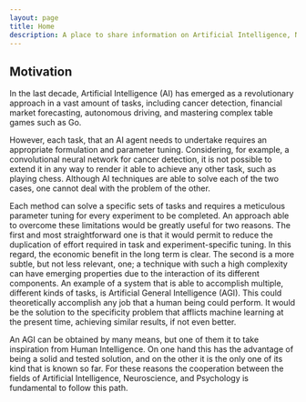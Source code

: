```yaml
---
layout: page
title: Home
description: A place to share information on Artificial Intelligence, Neuroscience, Psychology and everything in between.
---
```

## Motivation
In the last decade, Artificial Intelligence (AI) has emerged as a revolutionary
approach in a vast amount of tasks, including cancer detection, financial market
forecasting, autonomous driving, and mastering complex table games such as Go.

However, each task, that an AI agent needs to undertake requires an appropriate formulation and parameter
tuning. Considering, for example, a convolutional neural network for cancer
detection, it is not possible to extend it in any way to render it able to achieve any
other task, such as playing chess. Although AI techniques are able to solve each of the
two cases, one cannot deal with the problem of the other.

Each method can solve a specific sets of tasks and requires a meticulous
parameter tuning for every experiment to be completed. An approach able to
overcome these limitations would be greatly useful for two reasons. The first and
most straightforward one is that it would permit to reduce the duplication of effort
required in task and experiment-specific tuning. In this regard, the economic benefit
in the long term is clear. The second is a more subtle, but not less relevant, one; a
technique with such a high complexity can have emerging properties due to the
interaction of its different components.
An example of a system that is able to accomplish multiple, different kinds of
tasks, is Artificial General Intelligence (AGI). This could theoretically accomplish any
job that a human being could perform. It would be the solution to the specificity
problem that afflicts machine learning at the present time, achieving similar results,
if not even better.

An AGI can be obtained by many means, but one of them it to take inspiration from Human Intelligence.
On one hand this has the advantage of being a solid and tested solution, and on the other it is the only one of its kind that is known so far. For these reasons the cooperation between the fields of Artificial Intelligence, Neuroscience, and Psychology is fundamental to follow this path.

